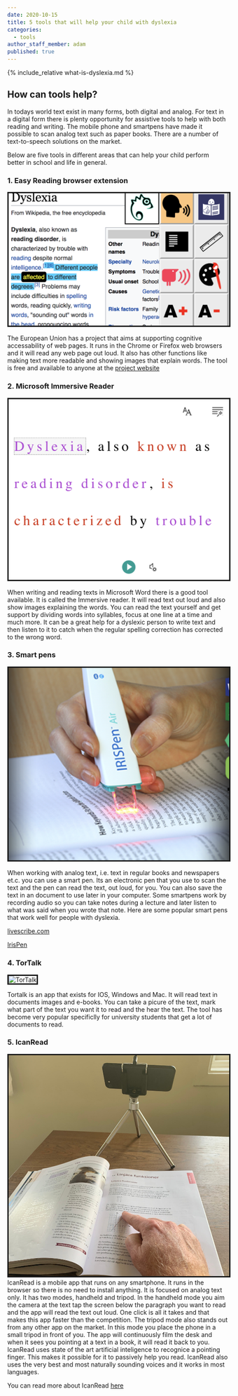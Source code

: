 ```yaml
---
date: 2020-10-15
title: 5 tools that will help your child with dyslexia 
categories:
  - tools
author_staff_member: adam
published: true
---
```

{% include_relative what-is-dyslexia.md %}

## How can tools help?
In todays world text exist in many forms, both digital and analog. For text in a digital form there is plenty opportunity for assistive tools to help with both reading and writing. The mobile phone and smartpens have made it possible to scan analog text such as paper books. There are a number of text-to-speech solutions on the market. 

Below are five tools in different areas that can help your child perform better in school and life in general.

### 1. Easy Reading browser extension

<img style="border-style:solid;" src="/images/EasyReadingScreenshot.png" alt="Easy reader">


The European Union has a project that aims at supporting cognitive accessability of web pages. It runs in the Chrome or Firefox web browsers and it will read any web page out loud. It also has other functions like making text more readable and showing images that explain words. The tool is free and available to anyone at the [project website](https://www.easyreading.eu/easy-reading-program/)

### 2. Microsoft Immersive Reader

<img style="border-style:solid;" src="/images/ImmersiveReader.png" alt="Microsoft Immersive Reader">

When writing and reading texts in Microsoft Word there is a good tool available. It is called the Immersive reader. It will read text out loud and also show images explaining the words. You can read the text yourself and get support by dividing words into syllables, focus at one line at a time and much more. It can be a great help for a dyslexic person to write text and then listen to it to catch when the regular spelling correction has corrected to the wrong word. 


### 3. Smart pens

<img style="border-style:solid;" src="/images/IrisPen.png" alt="The IrisPen">

When working with analog text, i.e. text in regular books and newspapers et.c. you can use a smart pen. Its an electronic pen that you use to scan the text and the pen can read the text, out loud, for you. You can also save the text in an document to use later in your computer. Some smartpens work by recording audio so you can take notes during a lecture and later listen to what was said when you wrote that note.
Here are some popular smart pens that work well for people with dyslexia.

[livescribe.com](https://eu.livescribe.com/)

[IrisPen](https://www.irislink.com/EN-SE/c1708/IRISPen-Air-7---Portable-Digital-Highlighter.aspx)

### 4. TorTalk

<img style="border-style:solid;" src="https://tortalk.se/wp-content/uploads/images/product_winmac_large.jpg" alt="TorTalk">

Tortalk is an app that exists for IOS, Windows and Mac. It will read text in documents images and e-books. You can take a picure of the text, mark what part of the text you want it to read and the hear the text. The tool has become very popular specificlly for university students that get a lot of documents to read.

### 5. IcanRead
<img style="border-style:solid;" src="/images/pointing.JPG" alt="TorTalk">
IcanRead is a mobile app that runs on any smartphone. It runs in the browser so there is no need to install anything. It is focused on analog text only. It has two modes, handheld and tripod. In the handheld mode you aim the camera at the text tap the screen below the paragraph you want to read and the app will read the text out loud. One click is all it takes and that makes this app faster than the competition. The tripod mode also stands out from any other app on the market. In this mode you place the phone in a small tripod in front of you. The app will continuously film the desk and when it sees you pointing at a text in a book, it will read it back to you. IcanRead uses state of the art artificial inteligence to recognice a pointing finger. This makes it possible for it to passively help you read. IcanRead also uses the very best and most naturally sounding voices and it works in most languages.

You can read more about IcanRead [here](/en/)
